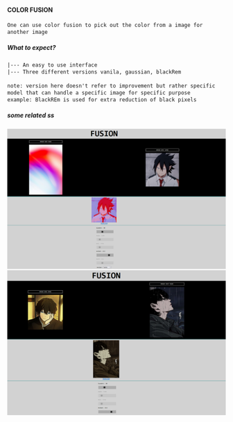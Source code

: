 #### COLOR FUSION

    One can use color fusion to pick out the color from a image for another image

##### What to expect?

    |--- An easy to use interface
    |--- Three different versions vanila, gaussian, blackRem

    note: version here doesn't refer to improvement but rather specific model that can handle a specific image for specific purpose
    example: BlackREm is used for extra reduction of black pixels

##### some related ss
![image1_vanila](https://github.com/green-gray-gaurav/COLOR-FUSION/blob/version2/__images/image2_vanila.png)
![image2_vanila](https://github.com/green-gray-gaurav/COLOR-FUSION/blob/version2/__images/image_vanila.png)
